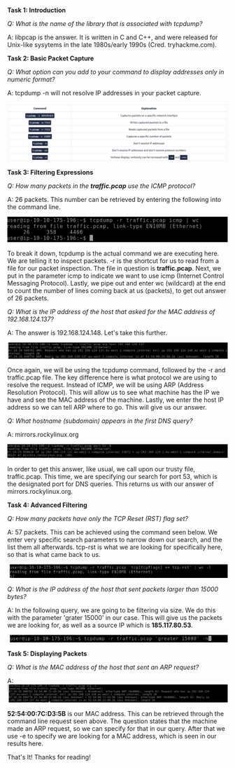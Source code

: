 
**Task 1: Introduction** 

*Q: What is the name of the library that is associated with tcpdump?*

A: libpcap is the answer. It is written in C and C++, and were released for Unix-like sysytems in the late 1980s/early 1990s (Cred. tryhackme.com).

**Task 2: Basic Packet Capture**

*Q: What option can you add to your command to display addresses only in numeric format?*

A: tcpdump -n will not resolve IP addresses in your packet capture.

![alt text](<Images/Tcpdump-fig1.png>)

**Task 3: Filtering Expressions**

*Q: How many packets in the **traffic.pcap** use the ICMP protocol?*

A: 26 packets. This number can be retrieved by entering the following into the command line.

![alt text](<Images/Tcpdump-fig2.png>)

To break it down, tcpdump is the actual command we are executing here. We are telling it to inspect packets. -r is the shortcut for us to read from a file for our packet inspection. The file in question is **traffic.pcap**. Next, we put in the parameter icmp to indicate we want to use icmp (Internet Control Messaging Protocol). Lastly, we pipe out and enter wc (wildcard) at the end to count the number of lines coming back at us (packets), to get out answer of 26 packets.

*Q: What is the IP address of the host that asked for the MAC address of 192.168.124.137?*

A: The answer is 192.168.124.148. Let's take this further.

![alt text](<Images/Tcpdump-fig3.png>)

Once again, we will be using the tcpdump command, followed by the -r and traffic.pcap file. The key difference here is what protocol we are using to resolve the request. Instead of ICMP, we will be using ARP (Address Resolution Protocol). This will allow us to see what machine has the IP we have and see the MAC address of the machine. Lastly, we enter the host IP address so we can tell ARP where to go. This will give us our answer.

*Q: What hostname (subdomain) appears in the first DNS query?*

A: mirrors.rockylinux.org

![alt text](<Images/Tcpdump-fig4.png>)

In order to get this answer, like usual, we call upon our trusty file, traffic.pcap. This time, we are specifying our search for port 53, which is the designated port for DNS queries. This returns us with our answer of mirrors.rockylinux.org.

**Task 4: Advanced Filtering**

*Q: How many packets have only the TCP Reset (RST) flag set?*

A: 57 packets. This can be achieved using the command seen below. We enter very specific search parameters to narrow down our search, and the list them all afterwards. tcp-rst is what we are looking for specifically here, so that is what came back to us.

![alt text](<Images/Tcpdump-fig5.png>)

*Q: What is the IP address of the host that sent packets larger than 15000 bytes?*

A: In the following query, we are going to be filtering via size. We do this with the parameter 'grater 15000' in our case. This will give us the packets we are looking for, as well as a source IP which is **185.117.80.53**.

![alt text](<Images/Tcpdump-fig6.png>)

**Task 5: Displaying Packets**

*Q: What is the MAC address of the host that sent an ARP request?*

A: ![alt text](<Images/Tcpdump-fig7.png>)

**52:54:00:7C:D3:5B** is our MAC address. This can be retrieved through the command line request seen above. The question states that the machine made an ARP request, so we can specify for that in our query. After that we use -e to specify we are looking for a MAC address, which is seen in our results here.

That's It! Thanks for reading!